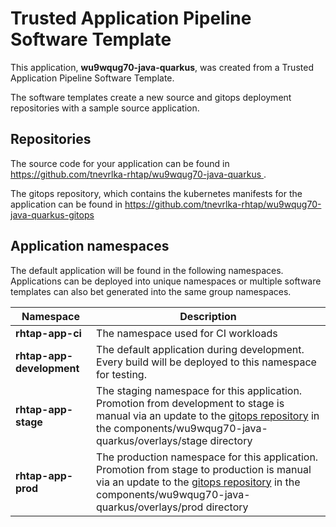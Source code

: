 # Trusted Application Pipeline Software Template

This application, **wu9wqug70-java-quarkus**, was created from a Trusted Application Pipeline Software Template.

The software templates create a new source and gitops deployment repositories with a sample source application. 

## Repositories

The source code for your application can be found in [https://github.com/tnevrlka-rhtap/wu9wqug70-java-quarkus ](https://github.com/tnevrlka-rhtap/wu9wqug70-java-quarkus ).
 
The gitops repository, which contains the kubernetes manifests for the application can be found in 
[https://github.com/tnevrlka-rhtap/wu9wqug70-java-quarkus-gitops ](https://github.com/tnevrlka-rhtap/wu9wqug70-java-quarkus-gitops ) 

## Application namespaces 

The default application will be found in the following namespaces. Applications can be deployed into unique namespaces or multiple software templates can also bet generated into the same group namespaces.  

|  Namespace   |  Description   |  
| -------- | -------- |
| **rhtap-app-ci** | The namespace used for CI workloads |
| **rhtap-app-development** | The default application during development. Every build will be deployed to this namespace for testing. |
| **rhtap-app-stage** | The staging namespace for this application. Promotion from development to stage is manual via an update to the [gitops repository](https://github.com/tnevrlka-rhtap/wu9wqug70-java-quarkus-gitops ) in the components/wu9wqug70-java-quarkus/overlays/stage directory |
| **rhtap-app-prod** | The production namespace for this application. Promotion from stage to production is manual via an update to the [gitops repository](https://github.com/tnevrlka-rhtap/wu9wqug70-java-quarkus-gitops ) in the components/wu9wqug70-java-quarkus/overlays/prod directory |
